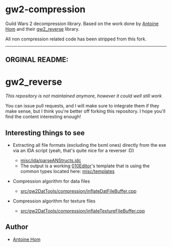 gw2-compression
===========

Guild Wars 2 decompression library. Based on the work done by [Antoine Hom](https://github.com/ahom) and their [gw2_reverse](https://github.com/ahom/gw2_reverse) library.

All non compression related code has been stripped from this fork.

---
## ORGINAL README:

gw2_reverse
===========

*This repository is not maintained anymore, however it could well still work*

You can issue pull requests, and I will make sure to integrate them if they make sense, but I think you're better off forking this repository. I hope you'll find the content interesting enough!

## Interesting things to see

* Extracting all file formats (excluding the bxml ones) directly from the exe via an IDA script (yeah, that's quite nice for a reverser :D)
  - [misc/ida/parseANStructs.idc](https://github.com/ahom/gw2_reverse/blob/master/misc/ida/parseANStructs.idc)
  - The output is a working [010Editor](http://www.sweetscape.com/010editor/)'s template that is using the common types located here: [misc/templates](https://github.com/ahom/gw2_reverse/tree/master/misc/templates)

* Compression algorithm for data files
  - [src/gw2DatTools/compression/inflateDatFileBuffer.cpp](https://github.com/ahom/gw2_reverse/blob/master/src/gw2DatTools/compression/inflateDatFileBuffer.cpp#L203)

* Compression algorithm for texture files
  - [src/gw2DatTools/compression/inflateTextureFileBuffer.cpp](https://github.com/ahom/gw2_reverse/blob/master/src/gw2DatTools/compression/inflateTextureFileBuffer.cpp#L642)

## Author

* [Antoine Hom](https://github.com/ahom)
